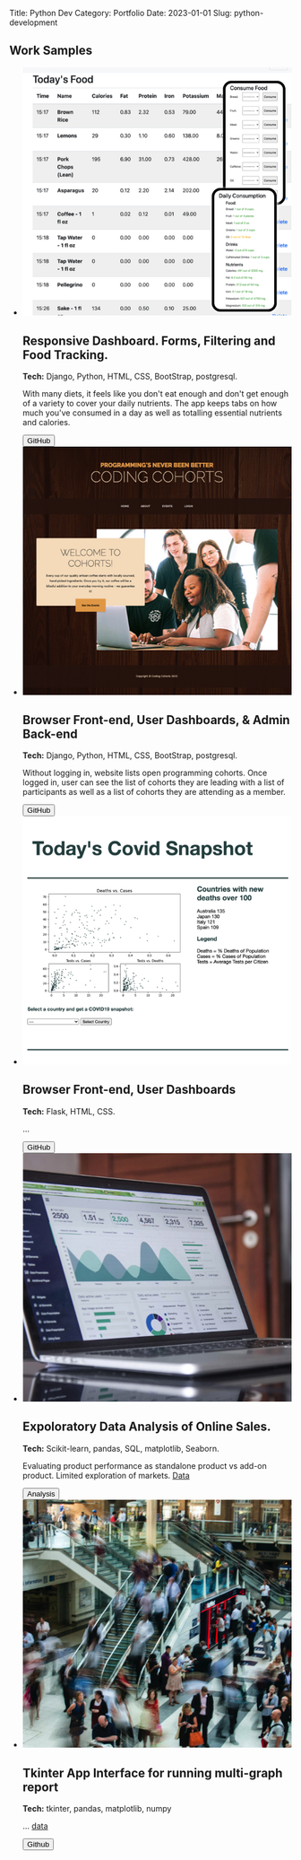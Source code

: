 Title: Python Dev
Category: Portfolio
Date: 2023-01-01
Slug: python-development




## Work Samples
<div class="main">
  <ul class="cards">
    <li class="cards_item">
      <div class="card">
        <div class="card_image"><img src="../images/eatright.jpg"></div>
        <div class="card_content">
          <h2 class="card_title">Responsive Dashboard. Forms, Filtering and Food Tracking.</h2>
          <p class="card_text"><b>Tech:</b> Django, Python, HTML, CSS, BootStrap, postgresql.</p>
          <p class="card_text">With many diets, it feels like you don't eat enough and don't get enough of a variety to cover your daily nutrients. The app keeps tabs on how much you've consumed in a day as well as totalling essential nutrients and calories.</p>
          <a href="https://github.com/peayah/eatright"><button class="btn card_btn">GitHub</button></a>
        </div>
      </div>
    </li>
    <li class="cards_item">
      <div class="card">
        <div class="card_image"><img src="../images/cohorts.jpg"></div>
        <div class="card_content">
          <h2 class="card_title">Browser Front-end, User Dashboards, & Admin Back-end</h2>
          <p class="card_text"><b>Tech:</b> Django, Python, HTML, CSS, BootStrap, postgresql.</p>
          <p class="card_text">Without logging in, website lists open programming cohorts. Once logged in, user can see the list of cohorts they are leading with a list of participants as well as a list of cohorts they are attending as a member.</p>
          <a href="https://github.com/peayah/cohortCommunityApp"> <button class="btn card_btn">GitHub</button></a>
        </div>
      </div>
    </li>
    <li class="cards_item">
      <div class="card">
        <div class="card_image"><img src="../images/covid-snapshot.jpg"></div>
        <div class="card_content">
          <h2 class="card_title">Browser Front-end, User Dashboards</h2>
          <p class="card_text"><b>Tech:</b> Flask, HTML, CSS.</p>
          <p class="card_text">...</p>
          <a href=""> <button class="btn card_btn">GitHub</button></a>
        </div>
      </div>
    </li>
    <li class="cards_item">
      <div class="card">
        <div class="card_image"><img src="../images/salesdatanalyzed.jpg"></div>
        <div class="card_content">
          <h2 class="card_title">Expoloratory Data Analysis of Online Sales.</h2>
          <p class="card_text"><b>Tech:</b> Scikit-learn, pandas, SQL, matplotlib, Seaborn.</p>
          <p class="card_text">Evaluating product performance as standalone product vs add-on product. Limited exploration of markets.
          <a href="https://www.kaggle.com/datasets/knightbearr/sales-product-data">Data</a></p>
          <a href="salesreport.html"> <button class="btn card_btn">Analysis</button></a>
       

</div>
      </div>
    </li>
    <li class="cards_item">
      <div class="card">
        <div class="card_image"><img src="../images/customers.jpg"></div>
        <div class="card_content">
          <h2 class="card_title">Tkinter App Interface for running multi-graph report</h2>
          <p class="card_text"><b>Tech:</b> tkinter, pandas, matplotlib, numpy</p>
          <p class="card_text">...
          <a href="">data</a></p>
          <a href=""> <button class="btn card_btn">Github</button></a>
        </div>
      </div>
    </li>

  </ul>
</div>
